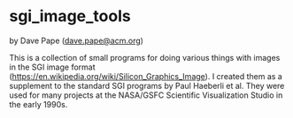 # sgi_image_tools
by Dave Pape (dave.pape@acm.org)

This is a collection of small programs for doing various things with images in the SGI image format (https://en.wikipedia.org/wiki/Silicon_Graphics_Image).  I created them as a supplement to the standard SGI programs by Paul Haeberli et al.  They were used for many projects at the NASA/GSFC Scientific Visualization Studio in the early 1990s.
